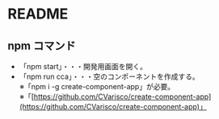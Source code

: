 # README

## npm コマンド

* 「npm start」・・・開発用画面を開く。
* 「npm run cca」・・・空のコンポーネントを作成する。<br/>
  ※「npm i -g create-component-app」が必要。<br/>
  ※「[https://github.com/CVarisco/create-component-app](https://github.com/CVarisco/create-component-app)」
